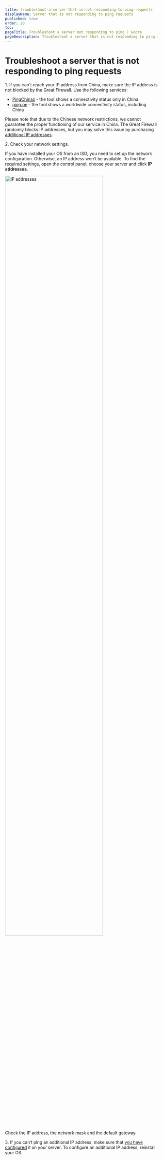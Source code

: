 ```yaml
---
title: troubleshoot-a-server-that-is-not-responding-to-ping-requests
displayName: Server that is not responding to ping requests
published: true
order: 20
toc:
pageTitle: Troubleshoot a server not responding to ping | Gcore
pageDescription: Troubleshoot a server that is not responding to ping requests with this guide.
---
```

# Troubleshoot a server that is not responding to ping requests

1\. If you can't reach your IP address from China, make sure the IP address is not blocked by the Great Firewall. Use the following services:

- <a href="https://ping.chinaz.com" target="_blank">PingChinaz</a> - the tool shows a connectivity status only in China
- <a href="https://ping.pe" target="_blank">ping.pe</a> - the tool shows a worldwide connectivity status, including China

Please note that due to the Chinese network restrictions, we cannot guarantee the proper functioning of our service in China. The Great Firewall randomly blocks IP addresses, but you may solve this issue by purchasing <a href="https://gcore.com/docs/hosting/dedicated-servers/manage/networking/additional-ip-addresses/buy-an-additional-ip-address" target="_blank">additional IP addresses</a>.

2\. Check your network settings.

If you have installed your OS from an ISO, you need to set up the network configuration. Otherwise, an IP address won’t be available. To find the required settings, open the control panel, choose your server and click **IP addresses**.

<img src="https://assets.gcore.pro/docs/hosting/dedicated-servers/troubleshooting/troubleshoot-a-server-that-is-not-responding-to-ping-requests/13169671371153.png" alt="IP addresses" width="80%">

Check the IP address, the network mask and the default gateway.

3\. If you can’t ping an additional IP address, make sure that <a href="https://gcore.com/docs/hosting/dedicated-servers/manage/networking/additional-ip-addresses/configure-an-additional-ip-address" target="_blank">you have configured</a> it on your server. To configure an additional IP address, reinstall your OS.
